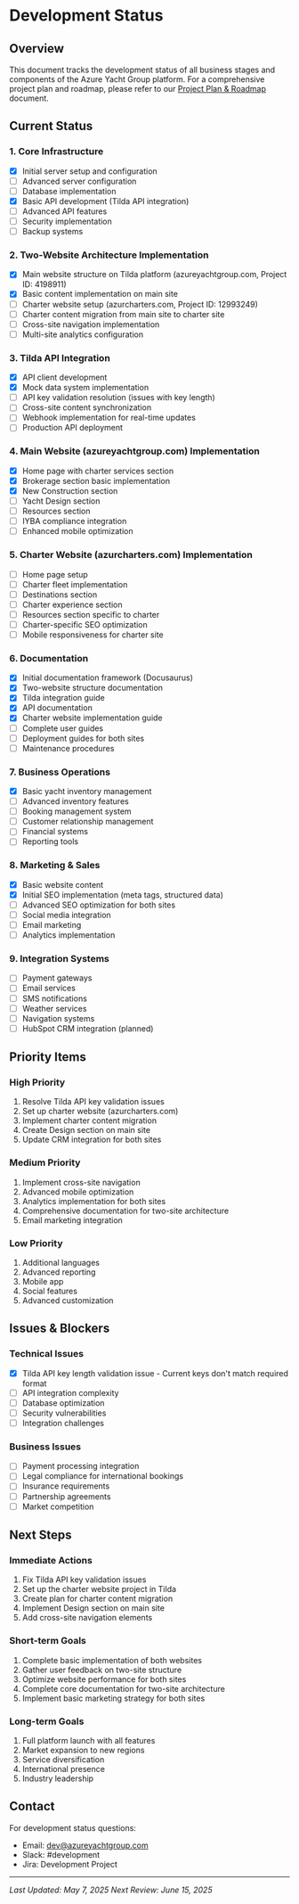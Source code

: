 # Development Status

## Overview
This document tracks the development status of all business stages and components of the Azure Yacht Group platform. For a comprehensive project plan and roadmap, please refer to our [Project Plan & Roadmap](PROJECT_PLAN.md) document.

## Current Status

### 1. Core Infrastructure
- [x] Initial server setup and configuration
- [ ] Advanced server configuration
- [ ] Database implementation
- [x] Basic API development (Tilda API integration)
- [ ] Advanced API features
- [ ] Security implementation
- [ ] Backup systems

### 2. Two-Website Architecture Implementation
- [x] Main website structure on Tilda platform (azureyachtgroup.com, Project ID: 4198911)
- [x] Basic content implementation on main site
- [ ] Charter website setup (azurcharters.com, Project ID: 12993249)
- [ ] Charter content migration from main site to charter site
- [ ] Cross-site navigation implementation
- [ ] Multi-site analytics configuration

### 3. Tilda API Integration
- [x] API client development
- [x] Mock data system implementation
- [ ] API key validation resolution (issues with key length)
- [ ] Cross-site content synchronization
- [ ] Webhook implementation for real-time updates
- [ ] Production API deployment

### 4. Main Website (azureyachtgroup.com) Implementation
- [x] Home page with charter services section
- [x] Brokerage section basic implementation
- [x] New Construction section
- [ ] Yacht Design section
- [ ] Resources section
- [ ] IYBA compliance integration
- [ ] Enhanced mobile optimization

### 5. Charter Website (azurcharters.com) Implementation
- [ ] Home page setup
- [ ] Charter fleet implementation
- [ ] Destinations section
- [ ] Charter experience section
- [ ] Resources section specific to charter
- [ ] Charter-specific SEO optimization
- [ ] Mobile responsiveness for charter site

### 6. Documentation
- [x] Initial documentation framework (Docusaurus)
- [x] Two-website structure documentation
- [x] Tilda integration guide
- [x] API documentation 
- [x] Charter website implementation guide
- [ ] Complete user guides
- [ ] Deployment guides for both sites
- [ ] Maintenance procedures

### 7. Business Operations
- [x] Basic yacht inventory management
- [ ] Advanced inventory features
- [ ] Booking management system
- [ ] Customer relationship management
- [ ] Financial systems
- [ ] Reporting tools

### 8. Marketing & Sales
- [x] Basic website content
- [x] Initial SEO implementation (meta tags, structured data)
- [ ] Advanced SEO optimization for both sites
- [ ] Social media integration
- [ ] Email marketing
- [ ] Analytics implementation

### 9. Integration Systems
- [ ] Payment gateways
- [ ] Email services
- [ ] SMS notifications
- [ ] Weather services
- [ ] Navigation systems
- [ ] HubSpot CRM integration (planned)

## Priority Items

### High Priority
1. Resolve Tilda API key validation issues
2. Set up charter website (azurcharters.com)
3. Implement charter content migration
4. Create Design section on main site
5. Update CRM integration for both sites

### Medium Priority
1. Implement cross-site navigation
2. Advanced mobile optimization
3. Analytics implementation for both sites
4. Comprehensive documentation for two-site architecture
5. Email marketing integration

### Low Priority
1. Additional languages
2. Advanced reporting
3. Mobile app
4. Social features
5. Advanced customization

## Issues & Blockers

### Technical Issues
- [x] Tilda API key length validation issue - Current keys don't match required format
- [ ] API integration complexity
- [ ] Database optimization
- [ ] Security vulnerabilities
- [ ] Integration challenges

### Business Issues
- [ ] Payment processing integration
- [ ] Legal compliance for international bookings
- [ ] Insurance requirements
- [ ] Partnership agreements
- [ ] Market competition

## Next Steps

### Immediate Actions
1. Fix Tilda API key validation issues
2. Set up the charter website project in Tilda
3. Create plan for charter content migration
4. Implement Design section on main site
5. Add cross-site navigation elements

### Short-term Goals
1. Complete basic implementation of both websites
2. Gather user feedback on two-site structure
3. Optimize website performance for both sites
4. Complete core documentation for two-site architecture
5. Implement basic marketing strategy for both sites

### Long-term Goals
1. Full platform launch with all features
2. Market expansion to new regions
3. Service diversification
4. International presence
5. Industry leadership

## Contact

For development status questions:
- Email: dev@azureyachtgroup.com
- Slack: #development
- Jira: Development Project

---

*Last Updated: May 7, 2025*
*Next Review: June 15, 2025* 